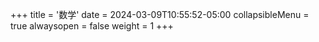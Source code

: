 +++
title = '数学'
date = 2024-03-09T10:55:52-05:00
collapsibleMenu = true
alwaysopen = false
weight = 1
+++
